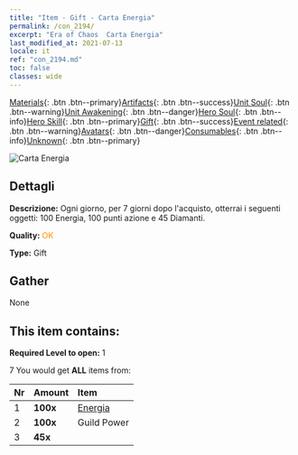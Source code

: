 ```yaml
---
title: "Item - Gift - Carta Energia"
permalink: /con_2194/
excerpt: "Era of Chaos  Carta Energia"
last_modified_at: 2021-07-13
locale: it
ref: "con_2194.md"
toc: false
classes: wide
---
```

 [Materials](/ItemsIT/){: .btn .btn--primary}[Artifacts](/ItemsIT/Artifacts/){: .btn .btn--success}[Unit Soul](/ItemsIT/UnitSoul/){: .btn .btn--warning}[Unit Awakening](/ItemsIT/UnitAwakening/){: .btn .btn--danger}[Hero Soul](/ItemsIT/HeroSoul/){: .btn .btn--info}[Hero Skill](/ItemsIT/HeroSkill/){: .btn .btn--primary}[Gift](/ItemsIT/Gift/){: .btn .btn--success}[Event related](/ItemsIT/Events/){: .btn .btn--warning}[Avatars](/ItemsIT/Avatars/){: .btn .btn--danger}[Consumables](/ItemsIT/Consumables/){: .btn .btn--info}[Unknown](/ItemsIT/Unknown/){: .btn .btn--primary}

 ![Carta Energia](/images/t/i_907316.png)

## Dettagli
 **Descrizione:** Ogni giorno, per 7 giorni dopo l'acquisto, otterrai i seguenti oggetti: 100 Energia, 100 punti azione e 45 Diamanti.

 **Quality:** <span style="color: #FF8C00">OK</span>

 **Type:** Gift

## Gather

  None

## This item contains:

 **Required Level to open:** 1

 7 You would get **ALL** items  from:

  | Nr | Amount |     Item    |
  |:---|:-------|:------------|
  | 1 |  **100x** | [Energia](/ItemsIT/con_900/) |  | 
  | 2 |  **100x** | Guild Power |  | 
  | 3 |  **45x** | <i class="fas fa-gem"/> |  | 
